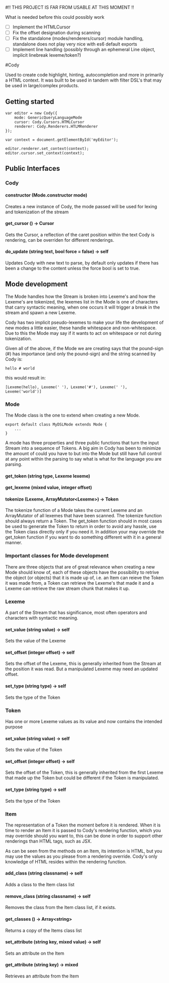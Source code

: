 #!! THIS PROJECT IS FAR FROM USABLE AT THIS MOMENT !!

What is needed before this could possibly work

- [ ] Implement the HTMLCursor
- [ ] Fix the offset designation during scanning
- [ ] Fix the standalone (modes/renderers/cursor) module handling, standalone does not play very nice with es6 default exports
- [ ] Implement line handling (possibly through an ephemeral Line object, implicit linebreak lexeme/token?)

#Cody

Used to create code highlight, hinting, autocompletion and more in primarily a
HTML context. It was built to be used in tandem with filter DSL's that may be
used in large/complex products.

## Getting started

	var editor = new Cody({
		mode: GenericQueryLanguageMode
		cursor: Cody.Cursors.HTMLCursor
		renderer: Cody.Renderers.HTLMRenderer
	});

	var context = document.getElementById('myEditor');

	editor.renderer.set_context(context);
	editor.cursor.set_context(context);

## Public Interfaces

### Cody

#### constructor (Mode.constructor mode)

Creates a new instance of Cody, the mode passed will be used for lexing and
tokenization of the stream

#### get_cursor () -> Cursor

Gets the Cursor, a reflection of the caret position within the text Cody is
rendering, can be overriden for different renderings.

#### do_update (string text, bool force = false) -> self

Updates Cody with new text to parse, by default only updates if there has been
a change to the content unless the force bool is set to true.

## Mode development

The Mode handles how the Stream is broken into Lexeme's and how the Lexeme's
are tokenized, the lexemes list in the Mode is one of characters that carry
syntactic meaning, when one occurs it will trigger a break in the stream and
spawn a new Lexeme.

Cody has two implicit pseudo-lexemes to make your life the development of new
modes a little easier, these handle whitespace and non-whitespace. Due to this
the Mode may say if it wants to act on whitespace or not during tokenization.

Given all of the above, if the Mode we are creating says that the pound-sign
(#) has importance (and only the pound-sign) and the string scanned by Cody is:

	hello # world

this would result in:

	[Lexeme(hello), Lexeme(' '), Lexeme('#'), Lexeme(' '), Lexeme('world')]

### Mode

The Mode class is the one to extend when creating a new Mode.

	export default class MyDSLMode extends Mode {
		...
	}

A mode has three properties and three public functions that turn the input
Stream into a sequence of Tokens. A big aim in Cody has been to minimize the
amount of could you have to but into the Mode but still have full control at
any point within the parsing to say what is what for the language you are
parsing.

#### get_token (string type, Lexeme lexeme)
#### get_lexeme (mixed value, integer offset)
#### tokenize (Lexeme, ArrayMutator&lt;Lexeme&gt;) -> Token

The tokenize function of a Mode takes the current Lexeme and an ArrayMutator of
all lexemes that have been scanned. The tokenize function should always return a
Token. The get_token function should in most cases be used to generate the
Token to return in order to avoid any hassle, use the Token class directly only
if you need it. In addition your may override the get_token function if you
want to do something different with it in a general manner.

### Important classes for Mode development

There are three objects that are of great relevance when creating a new Mode
should know of, each of these objects have the possibility to retrive the
object (or objects) that it is made up of, i.e. an Item can reieve the Token it
was made from, a Token can retrieve the Lexeme's that made it and a Lexeme can
retrieve the raw stream chunk that makes it up.

### Lexeme

A part of the Stream that has significance, most often operators and characters
with syntactic meaning.

#### set_value (string value) -> self

Sets the value of the Lexeme

#### set_offset (integer offset) -> self

Sets the offset of the Lexeme, this is generally inherited from the Stream at
the position it was read. But a manipulated Lexeme may need an updated offset.

#### set_type (string type) -> self

Sets the type of the Token

### Token

Has one or more Lexeme values as its value and now contains the intended purpose

#### set_value (string value) -> self

Sets the value of the Token

#### set_offset (integer offset) -> self

Sets the offset of the Token, this is generally inherited from the first Lexeme
that made up the Token but could be different if the Token is manipulated.

#### set_type (string type) -> self

Sets the type of the Token

### Item

The representation of a Token the moment before it is rendered. When it is time
to render an Item it is passed to Cody's rendering function, which you may
override should you want to, this can be done in order to support other
renderings than HTML tags, such as JSX.

As can be seen from the methods on an Item, its intention is HTML, but you may
use the values as you please from a rendering override. Cody's only knowledge
of HTML resides within the rendering function.

#### add_class (string classname) -> self

Adds a class to the Item class list

#### remove_class (string classname) -> self

Removes the class from the Item class list, if it exists.

#### get_classes () -> Array&lt;string&gt;

Returns a copy of the Items class list

#### set_attribute (string key, mixed value) -> self

Sets an attribute on the Item

#### get_attribute (string key) -> mixed

Retrieves an attribute from the Item
